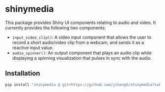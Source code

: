 # shinymedia

This package provides Shiny UI components relating to audio and video. It currently provides the following two components:

- `input_video_clip()`: A video input component that allows the user to record a short audio/video clip from a webcam, and sends it as a reactive input value.
- `audio_spinner()`: An output component that plays an audio clip while displaying a spinning visualization that pulses in sync with the audio.

## Installation

```sh
pip install "shinymedia @ git+https://github.com/jcheng5/shinymedia?subdirectory=python-package"
```
